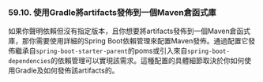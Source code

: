 ### 59.10. 使用Gradle將artifacts發佈到一個Maven倉函式庫

如果你聲明依賴但沒有指定版本，且你想要將artifacts發佈到一個Maven倉函式庫，那你需要使用詳細的Spring Boot依賴管理來配置Maven發佈。通過配置它發佈繼承自`spring-boot-starter-parent`的poms或引入來自`spring-boot-dependencies`的依賴管理可以實現該需求。這種配置的具體細節取決於你如何使用Gradle及如何發佈該artifacts的。
